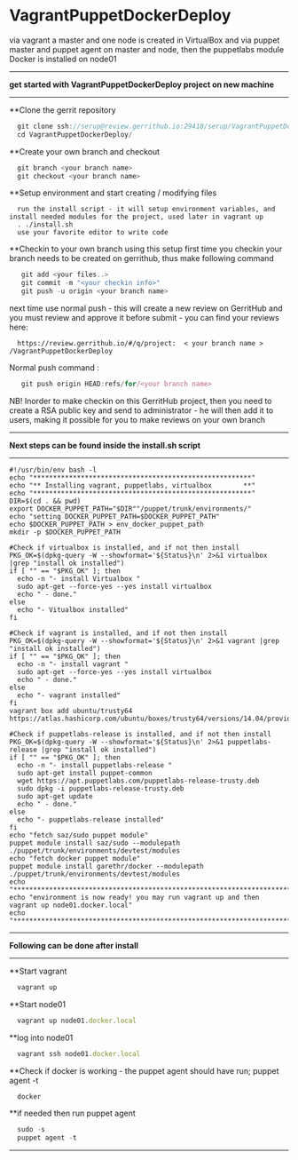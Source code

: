 # VagrantPuppetDockerDeploy
via vagrant a master and one node is created in VirtualBox and via puppet master and puppet agent on master and node, then the puppetlabs module Docker is installed on node01

*********************************************************************
**get started with VagrantPuppetDockerDeploy project on new machine**
*********************************************************************
**Clone the gerrit repository
```javascript 
  git clone ssh://serup@review.gerrithub.io:29418/serup/VagrantPuppetDockerDeploy && scp -p -P 29418 serup@review.gerrithub.io:hooks/commit-msg VagrantPuppetDockerDeploy/.git/hooks/
  cd VagrantPuppetDockerDeploy/
```
**Create your own branch and checkout
```javascript 
  git branch <your branch name>
  git checkout <your branch name>
```
**Setup environment and start creating / modifying files
```
  run the install script - it will setup environment variables, and install needed modules for the project, used later in vagrant up
  . ./install.sh
  use your favorite editor to write code
```
**Checkin to your own branch using this setup
 first time you checkin your branch needs to be created on gerrithub, thus make following command
```javascript 
   git add <your files..>
   git commit -m "<your checkin info>"
   git push -u origin <your branch name>
```
 next time use normal push - this will create a new review on GerritHub and you must review and approve it before submit - you can find your reviews here:
```
  https://review.gerrithub.io/#/q/project:  < your branch name >  /VagrantPuppetDockerDeploy
```
 Normal push command :
```javascript 
   git push origin HEAD:refs/for/<your branch name>
```
 NB! Inorder to make checkin on this GerritHub project, then you need to create a RSA public key and send to administrator - he will then add it to users, making it possible for you to make reviews on your own branch

*********************************************************************
**Next steps can be found inside the install.sh script**
*********************************************************************
```
#!/usr/bin/env bash -l
echo "*******************************************************"
echo "** Installing vagrant, puppetlabs, virtualbox        **"
echo "*******************************************************"
DIR=$(cd . && pwd)
export DOCKER_PUPPET_PATH="$DIR""/puppet/trunk/environments/"
echo "setting DOCKER_PUPPET_PATH=$DOCKER_PUPPET_PATH"
echo $DOCKER_PUPPET_PATH > env_docker_puppet_path
mkdir -p $DOCKER_PUPPET_PATH

#Check if virtualbox is installed, and if not then install
PKG_OK=$(dpkg-query -W --showformat='${Status}\n' 2>&1 virtualbox |grep "install ok installed")
if [ "" == "$PKG_OK" ]; then
  echo -n "- install Virtualbox "
  sudo apt-get --force-yes --yes install virtualbox 
  echo " - done."
else
  echo "- Vitualbox installed"
fi

#Check if vagrant is installed, and if not then install
PKG_OK=$(dpkg-query -W --showformat='${Status}\n' 2>&1 vagrant |grep "install ok installed")
if [ "" == "$PKG_OK" ]; then
  echo -n "- install vagrant "
  sudo apt-get --force-yes --yes install virtualbox 
  echo " - done."
else
  echo "- vagrant installed"
fi
vagrant box add ubuntu/trusty64 https://atlas.hashicorp.com/ubuntu/boxes/trusty64/versions/14.04/providers/virtualbox.box

#Check if puppetlabs-release is installed, and if not then install
PKG_OK=$(dpkg-query -W --showformat='${Status}\n' 2>&1 puppetlabs-release |grep "install ok installed")
if [ "" == "$PKG_OK" ]; then
  echo -n "- install puppetlabs-release "
  sudo apt-get install puppet-common
  wget https://apt.puppetlabs.com/puppetlabs-release-trusty.deb
  sudo dpkg -i puppetlabs-release-trusty.deb
  sudo apt-get update 
  echo " - done."
else
  echo "- puppetlabs-release installed"
fi
echo "fetch saz/sudo puppet module"
puppet module install saz/sudo --modulepath ./puppet/trunk/environments/devtest/modules
echo "fetch docker puppet module"
puppet module install garethr/docker --modulepath ./puppet/trunk/environments/devtest/modules
echo "*******************************************************************************************"
echo "environment is now ready! you may run vagrant up and then vagrant up node01.docker.local"
echo "*******************************************************************************************"
```
*********************************************************************
**Following can be done after install**
*********************************************************************
**Start vagrant
```javascript 
  vagrant up
```
**Start node01
```javascript 
  vagrant up node01.docker.local
```
**log into node01
```javascript 
  vagrant ssh node01.docker.local
```
**Check if docker is working - the puppet agent should have run; puppet agent -t
```javascript 
  docker
```
**if needed then run puppet agent
```javascript 
  sudo -s
  puppet agent -t
```
 
*****************************
